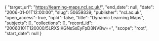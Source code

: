 {
  "target_url": "https://learning-maps.ncl.ac.uk/", 
  "end_date": null, 
  "date": "2006-01-01T12:00:00", 
  "slug": 50659339, 
  "publisher": "ncl.ac.uk", 
  "open_access": true, 
  "npld": false, 
  "title": "Dynamic Learning Maps", 
  "subjects": [], 
  "collections": [], 
  "record_id": "20060101T120000/5LRXSiKGNsSsEyFpD3NVBw==", 
  "scope": "root", 
  "start_date": null
}


